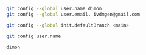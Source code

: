 ``` bash
git config --global user.name dimon
git config --global user.email. ivdmgen@gmail.com
```
```bash
git config --global init.defaultBranch <main>
```

```bash
git config user.name
```
`dimon`

